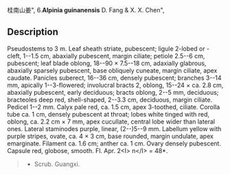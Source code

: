 桂南山姜",
6.**Alpinia guinanensis** D. Fang & X. X. Chen",

## Description
Pseudostems to 3 m. Leaf sheath striate, pubescent; ligule 2-lobed or -cleft, 1--1.5 cm, abaxially pubescent, margin ciliate; petiole 2.5--6 cm, pubescent; leaf blade oblong, 18--90 × 7.5--18 cm, adaxially glabrous, abaxially sparsely pubescent, base obliquely cuneate, margin ciliate, apex caudate. Panicles suberect, 16--36 cm, densely pubescent; branches 3--14 mm, apically 1--3-flowered; involucral bracts 2, oblong, 15--24 × ca. 2.8 cm, abaxially pubescent, early deciduous; bracts oblong, 2--5 mm, deciduous; bracteoles deep red, shell-shaped, 2--3.3 cm, deciduous, margin ciliate. Pedicel 1--2 mm. Calyx pale red, ca. 1.5 cm, apex 3-toothed, ciliate. Corolla tube ca. 1 cm, densely pubescent at throat; lobes white tinged with red, oblong, ca. 2.2 cm × 7 mm, apex cucullate, central lobe wider than lateral ones. Lateral staminodes purple, linear, (2--)5--9 mm. Labellum yellow with purple stripes, ovate, ca. 4 × 3 cm, base rounded, margin undulate, apex emarginate. Filament ca. 1.6 cm; anther ca. 1 cm. Ovary densely pubescent. Capsule red, globose, smooth. Fl. Apr. 2&lt;I&gt; n&lt;/I&gt; = 48*.

> * Scrub. Guangxi.
